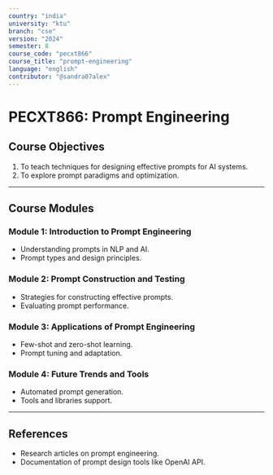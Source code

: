 ```yaml
---
country: "india"
university: "ktu"
branch: "cse"
version: "2024"
semester: 8
course_code: "pecxt866"
course_title: "prompt-engineering"
language: "english"
contributor: "@sandra07alex"
---
```


# PECXT866: Prompt Engineering

## Course Objectives
1. To teach techniques for designing effective prompts for AI systems.
2. To explore prompt paradigms and optimization.

---

## Course Modules

### Module 1: Introduction to Prompt Engineering
- Understanding prompts in NLP and AI.
- Prompt types and design principles.

### Module 2: Prompt Construction and Testing
- Strategies for constructing effective prompts.
- Evaluating prompt performance.

### Module 3: Applications of Prompt Engineering
- Few-shot and zero-shot learning.
- Prompt tuning and adaptation.

### Module 4: Future Trends and Tools
- Automated prompt generation.
- Tools and libraries support.

---

## References
- Research articles on prompt engineering.
- Documentation of prompt design tools like OpenAI API.

